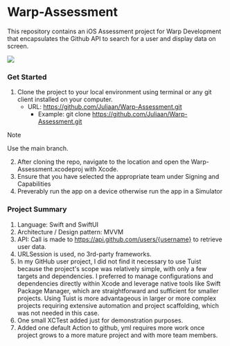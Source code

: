 # Warp-Assessment
This repository contains an iOS Assessment project for Warp Development that encapsulates the Github API to search for a user and display data on screen.

![](https://github.com/Juliaan/Warp-Assessment/blob/main/ScreenRecording.gif)

### Get Started

1. Clone the project to your local environment using terminal or any git client installed on your computer.
   - URL: https://github.com/Juliaan/Warp-Assessment.git
     - Example: git clone https://github.com/Juliaan/Warp-Assessment.git
> [!NOTE]
> Use the main branch.    

2. After cloning the repo, navigate to the location and open the Warp-Assessment.xcodeproj with Xcode.
3. Ensure that you have selected the appropriate team under Signing and Capabilities
4. Preverably run the app on a device otherwise run the app in a Simulator
  
### Project Summary

1. Language: Swift and SwiftUI
2. Architecture / Design pattern: MVVM
3. API: Call is made to https://api.github.com/users/{username} to retrieve user data.
4. URLSession is used, no 3rd-party frameworks.
5. In my GitHub user project, I did not find it necessary to use Tuist because the project's scope was relatively simple, with only a few targets and dependencies. I preferred to manage configurations and dependencies directly within Xcode and leverage native tools like Swift Package Manager, which are straightforward and sufficient for smaller projects. Using Tuist is more advantageous in larger or more complex projects requiring extensive automation and project scaffolding, which was not needed in this case.
6. One small XCTest added just for demonstration purposes.
7. Added one default Action to github, yml requires more work once project grows to a more mature project and with more team members.
   
